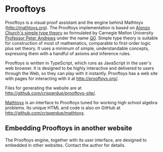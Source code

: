 # Prooftoys

Prooftoys is a visual proof assistant and
the engine behind Mathtoys (http://mathtoys.org).
The Prooftoys implementation is based on [Alonzo Church's 
simple type theory](http://plato.stanford.edu/entries/type-theory-church/)
as formulated by Carnegie Mellon University
[Professor Peter Andrews](http://gtps.math.cmu.edu/andrews.html)
under the name [Q0](http://en.wikipedia.org/wiki/Q_zero).
Simple type theory is suitable for construction
of most of mathematics, comparable to first-order
logic plus set theory.  It uses a minimum of
simple, understandable concepts, expressing them with
a handful of axioms and inference rules. 

Prooftoys is written in TypeScript, which runs as
JavaScript in the user's
web browser.  It is designed to be highly interactive and delivered
to users through the Web, so they can play with it instantly.
Prooftoys has a web site with pages for interacting with it
at http://prooftoys.org/.

Files for generating the website are at
http://github.com/crisperdue/prooftoys-site/.

[Mathtoys](http://mathtoys.org) is an interface to Prooftoys tuned for
working high school algebra problems.  Its unique HTML and code is also
on GitHub at http://github.com/crisperdue/mathtoys.

## Embedding Prooftoys in another website

The Prooftoys engine, together with its user interface, are designed to
embedded in other websites.  Contact the author for details.
